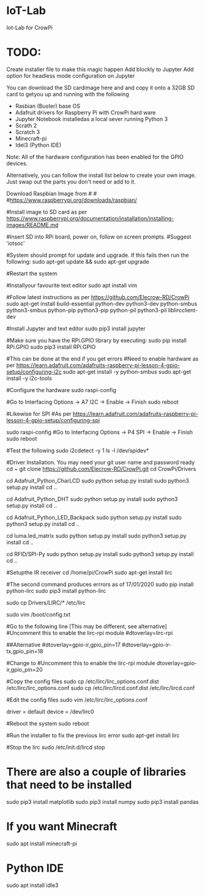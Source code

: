 # IoT-Lab
Iot-Lab for CrowPi

# TODO:
Create installer file to make this magic happen
Add blockly to Jupyter
Add option for headless mode configuration on Jupyter

You can download the SD cardimage here and and copy it onto a 32GB SD card to getyou up and running with the following

 - Rasbian (Buster) base OS
 - Adafruit drivers for Raspberry Pi with CrowPi hard ware
 - Jupyter Notebook installedas a local sever running Python 3
 - Scrath 2
 - Scratch 3
 - Minecraft-pi
 - Idel3 (Python IDE)

Note: All of the hardware configuration has been enabled for the GPIO devices.


Alternatively, you can follow the install list below to create your own image. Just swap out the parts you don't need or add to it.
 

Download Raspbian Image from # # #https://www.raspberrypi.org/downloads/raspbian/

#Install image to SD card as per https://www.raspberrypi.org/documentation/installation/installing-images/README.md

#Insert SD into RPi board, power on, follow on screen prompts.
#Suggest 'iotsoc'

#System should prompt for update and upgrade. If this fails then run the following:
sudo apt-get update && sudo apt-get upgrade

#Restart the system

#Installyour favourite text editor
sudo apt install vim

#Follow latest instructions as per https://github.com/Elecrow-RD/CrowPi
sudo apt-get install build-essential python-dev python3-dev python-smbus python3-smbus python-pip python3-pip python-pil python3-pil liblircclient-dev

#Install Jupyter and text editor
sudo pip3 install jupyter

#Make sure you have the RPi.GPIO library by executing:
sudo pip install RPi.GPIO
sudo pip3 install RPi.GPIO

#This can be done at the end if you get errors
#Need to enable hardware as per
https://learn.adafruit.com/adafruits-raspberry-pi-lesson-4-gpio-setup/configuring-i2c
sudo apt-get install -y python-smbus
sudo apt-get install -y i2c-tools

#Configure the hardware
sudo raspi-config

#Go to Interfacing Options -> A7 I2C -> Enable -> Finish
sudo reboot

#Likewise for SPI
#As per https://learn.adafruit.com/adafruits-raspberry-pi-lesson-4-gpio-setup/configuring-spi

sudo raspi-config
#Go to Interfacing Options -> P4 SPI -> Enable -> Finish
sudo reboot

#Test the following
sudo i2cdetect -y 1
ls -l /dev/spidev*

#Driver Installation. You may need your git user name and password ready
cd ~
git clone https://github.com/Elecrow-RD/CrowPi.git
cd CrowPi/Drivers

cd Adafruit_Python_CharLCD
sudo python setup.py install
sudo python3 setup.py install
cd ..

cd Adafruit_Python_DHT
sudo python setup.py install
sudo python3 setup.py install
cd ..

cd Adafruit_Python_LED_Backpack
sudo python setup.py install
sudo python3 setup.py install
cd ..

cd luma.led_matrix
sudo python setup.py install
sudo python3 setup.py install
cd ..

cd RFID/SPI-Py
sudo python setup.py install
sudo python3 setup.py install
cd ..

#Setupthe IR receiver
cd /home/pi/CrowPi
sudo apt-get install lirc

#The second command produces errrors as of 17/01/2020
sudo pip install python-lirc
sudo pip3 install python-lirc

sudo cp Drivers/LIRC/* /etc/lirc

sudo vim /boot/config.txt

#Go to the following line [This may be different, see alternative]
#Uncomment this to enable the lirc-rpi module
#dtoverlay=lirc-rpi

##Alternative
#dtoverlay=gpio-ir,gpio_pin=17
#dtoverlay=gpio-ir-tx,gpio_pin=18

#Change to
#Uncomment this to enable the lirc-rpi module
dtoverlay=gpio-ir,gpio_pin=20

#Copy the config files
sudo cp /etc/lirc/lirc_options.conf.dist /etc/lirc/lirc_options.conf
sudo cp /etc/lirc/lircd.conf.dist /etc/lirc/lircd.conf

#Edit the config files
sudo vim /etc/lirc/lirc_options.conf

driver = default
device = /dev/lirc0

#Reboot the system
sudo reboot

#Run the installer to fix the previous lirc error
sudo apt-get install lirc

#Stop the lirc
sudo /etc/init.d/lircd stop

# There are also a couple of libraries that need to be installed
sudo pip3 install matplotlib
sudo pip3 install numpy
sudo pip3 install pandas

# If you want Minecraft
sudo apt install minecraft-pi

# Python IDE
sudo apt install idle3



